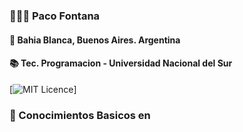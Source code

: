 ### 🧑🏻‍💻 Paco Fontana
#### 📍 Bahia Blanca, Buenos Aires. Argentina
#### 📚 Tec. Programacion - Universidad Nacional del Sur
[![MIT Licence](https://badges.frapsoft.com/os/mit/mit.svg?v=103)]
   
### 📑 Conocimientos Basicos en

